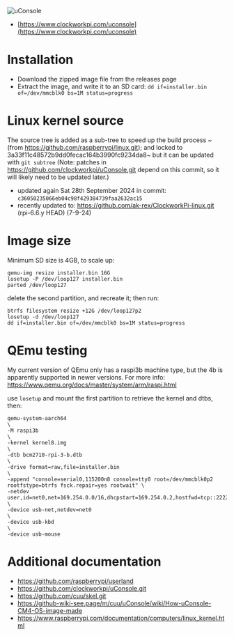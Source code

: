 ![uConsole](https://static.wixstatic.com/media/3833f7_9e9fc3ed88534fb0b1eae043b3d5906e~mv2.png/v1/fill/w_480,h_480,al_c,q_85,usm_0.66_1.00_0.01,enc_auto/3833f7_9e9fc3ed88534fb0b1eae043b3d5906e~mv2.png)

- [https://www.clockworkpi.com/uconsole](https://www.clockworkpi.com/uconsole)

# Installation 
- Download the zipped image file from the releases page
- Extract the image, and write it to an SD card: `dd if=installer.bin of=/dev/mmcblk0 bs=1M status=progress`

# Linux kernel source 
The source tree is added as a sub-tree to speed up the build process ~(from https://github.com/raspberrypi/linux.git); and locked to 3a33f11c48572b9dd0fecac164b3990fc9234da8~ but it can be
updated with `git subtree` (Note: patches in https://github.com/clockworkpi/uConsole.git depend on this commit, so it will likely need to be updated later.)

- updated again Sat 28th September 2024 in commit: `c36050235066eb04c98f429384739faa2632ac15`
- recently updated to: https://github.com/ak-rex/ClockworkPi-linux.git (rpi-6.6.y HEAD) (7-9-24)

# Image size
Minimum SD size is 4GB, to scale up: 
```
qemu-img resize installer.bin 16G
losetup -P /dev/loop127 installer.bin
parted /dev/loop127
```
delete the second partition, and recreate it; then run: 
```
btrfs filesystem resize +12G /dev/loop127p2
losetup -d /dev/loop127
dd if=installer.bin of=/dev/mmcblk0 bs=1M status=progress
```

# QEmu testing 
My current version of QEmu only has a raspi3b machine type, but the 4b is apparently supported in newer versions. 
For more info: https://www.qemu.org/docs/master/system/arm/raspi.html

use `losetup` and mount the first partition to retrieve the kernel and dtbs, then:
```
qemu-system-aarch64                                                                                           \
-M raspi3b                                                                                                    \
-kernel kernel8.img                                                                                           \
-dtb bcm2710-rpi-3-b.dtb                                                                                      \
-drive format=raw,file=installer.bin                                                                          \
-append "console=serial0,115200n8 console=tty0 root=/dev/mmcblk0p2 rootfstype=btrfs fsck.repair=yes rootwait" \
-netdev user,id=net0,net=169.254.0.0/16,dhcpstart=169.254.0.2,hostfwd=tcp::2222-:22                           \
-device usb-net,netdev=net0                                                                                   \
-device usb-kbd                                                                                               \
-device usb-mouse
```

# Additional documentation
- https://github.com/raspberrypi/userland
- https://github.com/clockworkpi/uConsole.git
- https://github.com/cuu/skel.git
- https://github-wiki-see.page/m/cuu/uConsole/wiki/How-uConsole-CM4-OS-image-made
- https://www.raspberrypi.com/documentation/computers/linux_kernel.html
